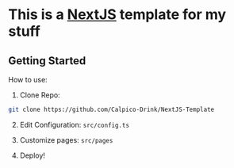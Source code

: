 # This is a [NextJS](https://nextjs.org/) template for my stuff

## Getting Started

How to use:
1. Clone Repo:
```bash
git clone https://github.com/Calpico-Drink/NextJS-Template
```
2. Edit Configuration: `src/config.ts`

3. Customize pages: `src/pages`

4. Deploy!
